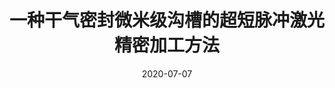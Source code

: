 ---
title: 一种干气密封微米级沟槽的超短脉冲激光精密加工方法

event: 发明专利
event_url: ""

location: China

summary: ""
abstract: ""

# Talk start and end times.
#   End time can optionally be hidden by prefixing the line with `#`.
date: "2020-07-07"
date_end: "2020-11-24"
all_day: true

# Schedule page publish date (NOT talk date).
publishDate: "2017-01-01T00:00:00Z"

authors: [王衍, 王英尧, 曹志康, 赵全忠, 付强, 徐冰, 金小俊, 胡琼, 马志远]
tags: []

# Is this a featured talk? (true/false)
featured: false

links:
- name: 发明
- name: 公布
- name: 实质审查的生效
url_code: ""
url_pdf: ""
url_slides: ""
url_video: ""

# Markdown Slides (optional).
#   Associate this talk with Markdown slides.
#   Simply enter your slide deck's filename without extension.
#   E.g. `slides = "example-slides"` references `content/slides/example-slides.md`.
#   Otherwise, set `slides = ""`.

# Projects (optional).
#   Associate this post with one or more of your projects.
#   Simply enter your project's folder or file name without extension.
#   E.g. `projects = ["internal-project"]` references `content/project/deep-learning/index.md`.
#   Otherwise, set `projects = []`.
---